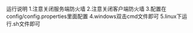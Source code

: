运行说明
1.注意关闭服务端防火墙
2.注意关闭客户端防火墙
3.配置在config/config.properties里面配置
4.windows双击cmd文件即可
5.linux下运行.sh文件即可